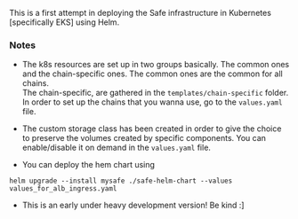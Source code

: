 This is a first attempt in deploying the Safe infrastructure in Kubernetes [specifically EKS] using Helm.

### Notes

- The k8s resources are set up in two groups basically. The common ones and the chain-specific ones.
The common ones are the common for all chains.  
The chain-specific, are gathered in the `templates/chain-specific` folder. In order to set up the chains that you wanna use, go to 
the `values.yaml` file.  


- The custom storage class has been created in order to give the choice to preserve the volumes created by specific components. You can enable/disable it on demand in the `values.yaml` file.


- You can deploy the hem chart using 
```commandline
helm upgrade --install mysafe ./safe-helm-chart --values values_for_alb_ingress.yaml
```


- This is an early under heavy development version! Be kind :]